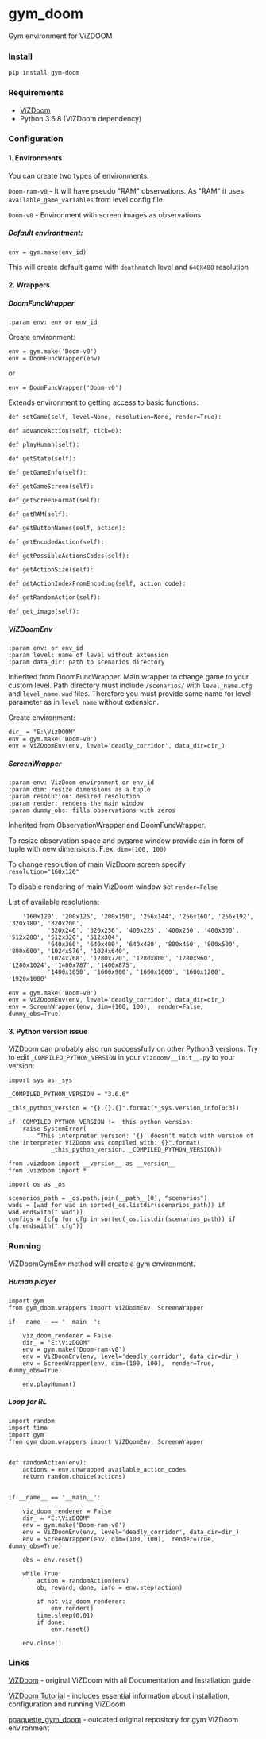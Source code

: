 # gym_doom
Gym environment for ViZDOOM
### Install
`pip install gym-doom`

### Requirements
 - [ViZDoom](https://github.com/mwydmuch/ViZDoom)
 - Python 3.6.8 (ViZDoom dependency)

### Configuration
#### 1. Environments 
You can create two types of environments:

`Doom-ram-v0` - It will have pseudo "RAM" observations. As "RAM" it uses `available_game_variables` from level config file.

`Doom-v0` - Environment with screen images as observations.

##### Default environtment:
```
env = gym.make(env_id)
```

This will create default game with `deathmatch` level and `640X480` resolution
#### 2. Wrappers
##### DoomFuncWrapper
`:param env: env or env_id`

Create environment:
```from gym_doom.doom_env import DoomFuncWrapper
env = gym.make('Doom-v0')
env = DoomFuncWrapper(env)
```
or
```
env = DoomFuncWrapper('Doom-v0')
```

Extends environment to getting access to basic functions:

    def setGame(self, level=None, resolution=None, render=True):

    def advanceAction(self, tick=0):

    def playHuman(self):

    def getState(self):

    def getGameInfo(self):

    def getGameScreen(self):

    def getScreenFormat(self):

    def getRAM(self):

    def getButtonNames(self, action):

    def getEncodedAction(self):

    def getPossibleActionsCodes(self):

    def getActionSize(self):

    def getActionIndexFromEncoding(self, action_code):

    def getRandomAction(self):

    def get_image(self):

##### ViZDoomEnv
```
:param env: or env_id
:param level: name of level without extension
:param data_dir: path to scenarios directory
```
Inherited from DoomFuncWrapper. Main wrapper to change game to your custom level. Path directory must include `/scenarios/`
with `level_name.cfg` and `level_name.wad` files. Therefore you must provide same name for level
parameter as in `level_name` without extension.


Create environment:
```
dir_ = "E:\VizDOOM"
env = gym.make('Doom-v0')
env = ViZDoomEnv(env, level='deadly_corridor', data_dir=dir_)
```

##### ScreenWrapper
```
:param env: VizDoom environment or env_id
:param dim: resize dimensions as a tuple
:param resolution: desired resolution
:param render: renders the main window
:param dummy_obs: fills observations with zeros
```
Inherited from ObservationWrapper and DoomFuncWrapper. 

To resize observation space and pygame window provide `dim` in form of tuple with new dimensions. 
F.ex. `dim=(100, 100)`

To change resolution of main VizDoom screen specify `resolution="160x120"`

To disable rendering of main VizDoom window set `render=False`
 
 List of available resolutions:
 
        '160x120', '200x125', '200x150', '256x144', '256x160', '256x192', '320x180', '320x200',
               '320x240', '320x256', '400x225', '400x250', '400x300', '512x288', '512x320', '512x384',
               '640x360', '640x400', '640x480', '800x450', '800x500', '800x600', '1024x576', '1024x640',
               '1024x768', '1280x720', '1280x800', '1280x960', '1280x1024', '1400x787', '1400x875',
               '1400x1050', '1600x900', '1600x1000', '1600x1200', '1920x1080'

```
env = gym.make('Doom-v0')
env = ViZDoomEnv(env, level='deadly_corridor', data_dir=dir_)
env = ScreenWrapper(env, dim=(100, 100),  render=False, dummy_obs=True)
```

#### 3. Python version issue
ViZDoom can probably also run successfully on other Python3 versions. 
Try to edit `_COMPILED_PYTHON_VERSION` in your `vizdoom/__init__.py` to your version:

```
import sys as _sys

_COMPILED_PYTHON_VERSION = "3.6.6"

_this_python_version = "{}.{}.{}".format(*_sys.version_info[0:3])

if _COMPILED_PYTHON_VERSION != _this_python_version:
    raise SystemError(
        "This interpreter version: '{}' doesn't match with version of the interpreter ViZDoom was compiled with: {}".format(
            _this_python_version, _COMPILED_PYTHON_VERSION))

from .vizdoom import __version__ as __version__
from .vizdoom import *

import os as _os

scenarios_path = _os.path.join(__path__[0], "scenarios")
wads = [wad for wad in sorted(_os.listdir(scenarios_path)) if wad.endswith(".wad")]
configs = [cfg for cfg in sorted(_os.listdir(scenarios_path)) if cfg.endswith(".cfg")]
```


### Running 
ViZDoomGymEnv method will create a gym environment.

##### Human player

```
import gym
from gym_doom.wrappers import ViZDoomEnv, ScreenWrapper

if __name__ == '__main__':

    viz_doom_renderer = False
    dir_ = "E:\VizDOOM"
    env = gym.make('Doom-ram-v0')
    env = ViZDoomEnv(env, level='deadly_corridor', data_dir=dir_)
    env = ScreenWrapper(env, dim=(100, 100),  render=True, dummy_obs=True)

    env.playHuman()

```
##### Loop for RL
```
import random
import time
import gym
from gym_doom.wrappers import ViZDoomEnv, ScreenWrapper


def randomAction(env):
    actions = env.unwrapped.available_action_codes
    return random.choice(actions)


if __name__ == '__main__':

    viz_doom_renderer = False
    dir_ = "E:\VizDOOM"
    env = gym.make('Doom-ram-v0')
    env = ViZDoomEnv(env, level='deadly_corridor', data_dir=dir_)
    env = ScreenWrapper(env, dim=(100, 100),  render=True, dummy_obs=True)

    obs = env.reset()

    while True:
        action = randomAction(env)
        ob, reward, done, info = env.step(action)

        if not viz_doom_renderer:
            env.render()
        time.sleep(0.01)
        if done:
            env.reset()

    env.close()
```

 
### Links
[ViZDoom](https://github.com/mwydmuch/ViZDoom) - original ViZDoom with all Documentation and Installation guide

[ViZDoom Tutorial](http://vizdoom.cs.put.edu.pl/tutorial) - includes essential information about installation, configuration and running ViZDoom

[ppaquette_gym_doom](https://github.com/ppaquette/gym-doom) - outdated original repository for gym ViZDoom environment

